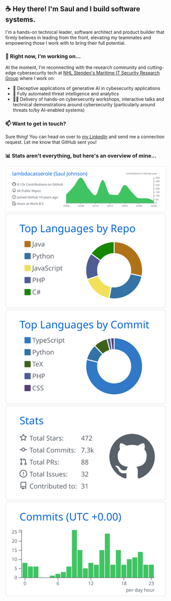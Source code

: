 ## ☕ Hey there! I'm Saul and I build software systems.
I'm a hands-on technical leader, software architect and product builder that firmly believes in leading from the front, elevating my teammates and empowering those I work with to bring their full potential.

### 🧪 Right now, I'm working on...
At the moment, I'm reconnecting with the research community and cutting-edge cybersecurity tech at [NHL Stenden's Maritime IT Security Research Group](https://github.com/NHLStenden-MITS) where I work on:
* 🧠 Deceptive applications of generative AI in cybesecurity applications
* 🤖 Fully automated threat intelligence and analytics
* 🧑‍🏫 Delivery of hands-on cybersecurity workshops, interactive talks and technical demonstrations around cybersecurity (particularly around threats to/by AI-enabled systems)

### 📫 Want to get in touch?
Sure thing! You can head on over to [my LinkedIn](https://www.linkedin.com/in/sauljohnson/) and send me a connection request. Let me know that GitHub sent you!

### 📊 Stats aren't everything, but here's an overview of mine...

[![](https://raw.githubusercontent.com/lambdacasserole/lambdacasserole/main/profile-summary-card-output/github/0-profile-details.svg)](https://github.com/vn7n24fzkq/github-profile-summary-cards)
[![](https://raw.githubusercontent.com/lambdacasserole/lambdacasserole/main/profile-summary-card-output/github/1-repos-per-language.svg)](https://github.com/vn7n24fzkq/github-profile-summary-cards) [![](https://raw.githubusercontent.com/lambdacasserole/lambdacasserole/main/profile-summary-card-output/github/2-most-commit-language.svg)](https://github.com/vn7n24fzkq/github-profile-summary-cards)
[![](https://raw.githubusercontent.com/lambdacasserole/lambdacasserole/main/profile-summary-card-output/github/3-stats.svg)](https://github.com/vn7n24fzkq/github-profile-summary-cards) [![](https://raw.githubusercontent.com/lambdacasserole/lambdacasserole/main/profile-summary-card-output/github/4-productive-time.svg)](https://github.com/vn7n24fzkq/github-profile-summary-cards)

<!--
**lambdacasserole/lambdacasserole** is a ✨ _special_ ✨ repository because its `README.md` (this file) appears on your GitHub profile.

Here are some ideas to get you started:

- 🔭 I’m currently working on ...
- 🌱 I’m currently learning ...
- 👯 I’m looking to collaborate on ...
- 🤔 I’m looking for help with ...
- 💬 Ask me about ...
- 📫 How to reach me: ...
- 😄 Pronouns: ...
- ⚡ Fun fact: ...
-->
